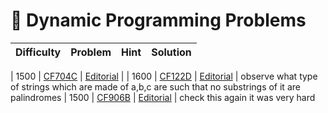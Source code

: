 # 📝 Dynamic Programming Problems

| Difficulty | Problem | Hint | Solution |
|------------|---------|------|----------|

| 1500 | [CF704C](https://codeforces.com/contest/1492/problem/C) | [Editorial](https://codeforces.com/blog/entry/87792) |
| 1600 | [CF122D](https://codeforces.com/contest/1555/problem/D) | [Editorial](https://codeforces.com/blog/entry/93389) | observe what type of strings which are made of a,b,c are such that no substrings of it are palindromes
| 1500 | [CF906B](https://codeforces.com/problemset/problem/1889/B) | [Editorial](https://codeforces.com/blog/entry/121813) | check this again it was very hard
